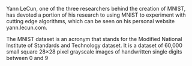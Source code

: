 Yann LeCun, one of the three researchers behind the creation of MNIST, has devoted a portion of his research to using MNIST to experiment with cutting edge algorithms, which can be seen on his personal website yann.lecun.com.


The MNIST dataset is an acronym that stands for the Modified National Institute of Standards and Technology dataset. It is a dataset of 60,000 small square 28×28 pixel grayscale images of handwritten single digits between 0 and 9